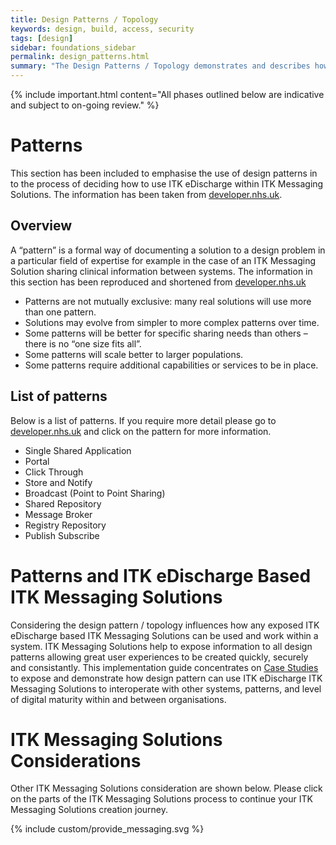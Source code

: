 ```yaml
---
title: Design Patterns / Topology
keywords: design, build, access, security
tags: [design]
sidebar: foundations_sidebar
permalink: design_patterns.html
summary: "The Design Patterns / Topology demonstrates and describes how various design patterns can influence access, security and use of ITK Messaging Solutions."
---
```


{% include important.html content="All phases outlined below are indicative and subject to on-going review." %}

# Patterns #

This section has been included to emphasise the use of design patterns in to the process of deciding how to use ITK eDischarge within ITK Messaging Solutions. The information has been taken from [developer.nhs.uk](https://developer.nhs.uk/library/architecture/integration-patterns/information-sharing-patterns-summary/).

## Overview ## 

A “pattern” is a formal way of documenting a solution to a design problem in a particular field of expertise for example in the case of an ITK Messaging Solution sharing clinical information between systems. The information in this section has been reproduced and shortened from [developer.nhs.uk](https://developer.nhs.uk/library/architecture/integration-patterns/information-sharing-patterns-summary/)
- Patterns are not mutually exclusive: many real solutions will use more than one pattern.
- Solutions may evolve from simpler to more complex patterns over time.
- Some patterns will be better for specific sharing needs than others – there is no “one size fits all”.
- Some patterns will scale better to larger populations.
- Some patterns require additional capabilities or services to be in place.

## List of patterns ##

Below is a list of patterns. If you require more detail please go to [developer.nhs.uk](https://developer.nhs.uk/library/architecture/integration-patterns/information-sharing-patterns-summary/) and click on the pattern for more information. 

- Single Shared Application
- Portal
- Click Through
- Store and Notify
- Broadcast (Point to Point Sharing)
- Shared Repository
- Message Broker
- Registry Repository
- Publish Subscribe

# Patterns and ITK eDischarge Based ITK Messaging Solutions  #

Considering the design pattern / topology influences how any exposed ITK eDischarge based ITK Messaging Solutions can be used and work within a system. ITK Messaging Solutions help to expose information to all design patterns allowing great user experiences to be created quickly, securely and consistantly. This implementation guide concentrates on [Case Studies](/engage_case_studies.html) to expose and demonstrate how design pattern can use ITK eDischarge ITK Messaging Solutions to interoperate with other systems, patterns, and level of digital maturity within and between organisations.

# ITK Messaging Solutions Considerations #

Other ITK Messaging Solutions consideration are shown below. Please click on the parts of the ITK Messaging Solutions process to continue your ITK Messaging Solutions creation journey.

{% include custom/provide_messaging.svg %}

